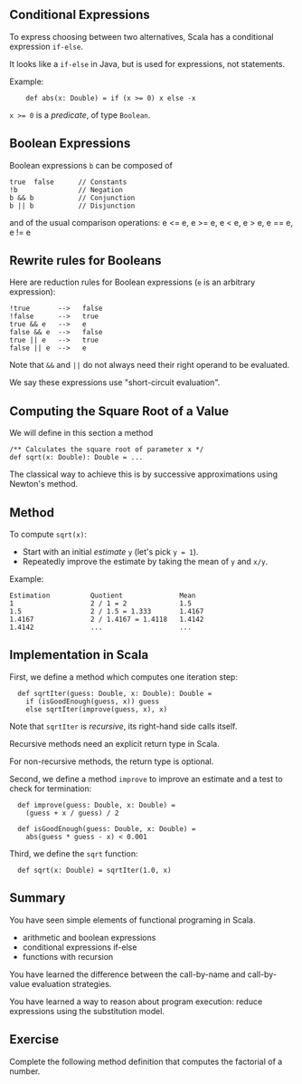 
## Conditional Expressions

To express choosing between two alternatives, Scala
has a conditional expression `if-else`.

It looks like a `if-else` in Java, but is used for expressions, not statements.

Example:
~~~
    def abs(x: Double) = if (x >= 0) x else -x
~~~
`x >= 0` is a *predicate*, of type `Boolean`.

## Boolean Expressions 

Boolean expressions `b` can be composed of

    true  false      // Constants
    !b               // Negation
    b && b           // Conjunction
    b || b           // Disjunction

and of the usual comparison operations:
      e <= e, e >= e, e < e, e > e, e == e, e != e

## Rewrite rules for Booleans

Here are reduction rules for Boolean expressions (`e` is an arbitrary expression):

    !true       -->   false
    !false      -->   true
    true && e   -->   e
    false && e  -->   false
    true || e   -->   true
    false || e  -->   e

Note that `&&` and `||` do not always need their right operand to be evaluated.

We say these expressions use "short-circuit evaluation".

## Computing the Square Root of a Value 

We will define in this section a method

    /** Calculates the square root of parameter x */
    def sqrt(x: Double): Double = ...

The classical way to achieve this is by successive approximations using
Newton's method.

## Method

To compute `sqrt(x)`:

 - Start with an initial *estimate* `y` (let's pick `y = 1`).
 - Repeatedly improve the estimate by taking the mean of `y` and `x/y`.

Example:

    Estimation          Quotient              Mean
    1                   2 / 1 = 2             1.5
    1.5                 2 / 1.5 = 1.333       1.4167
    1.4167              2 / 1.4167 = 1.4118   1.4142
    1.4142              ...                   ...

## Implementation in Scala

First, we define a method which computes one iteration step:

      def sqrtIter(guess: Double, x: Double): Double =
        if (isGoodEnough(guess, x)) guess
        else sqrtIter(improve(guess, x), x)

Note that `sqrtIter` is *recursive*, its right-hand side calls itself.

Recursive methods need an explicit return type in Scala.

For non-recursive methods, the return type is optional.

Second, we define a method `improve` to improve an estimate and a test to check for termination:

      def improve(guess: Double, x: Double) =
        (guess + x / guess) / 2

      def isGoodEnough(guess: Double, x: Double) =
        abs(guess * guess - x) < 0.001

Third, we define the `sqrt` function:

      def sqrt(x: Double) = sqrtIter(1.0, x)

## Summary

You have seen simple elements of functional programing in Scala.

 - arithmetic and boolean expressions
 - conditional expressions if-else
 - functions with recursion

You have learned the difference between the call-by-name and
call-by-value evaluation strategies.

You have learned a way to reason about program execution: reduce expressions using
the substitution model.

## Exercise

Complete the following method definition that computes the factorial of a number.

